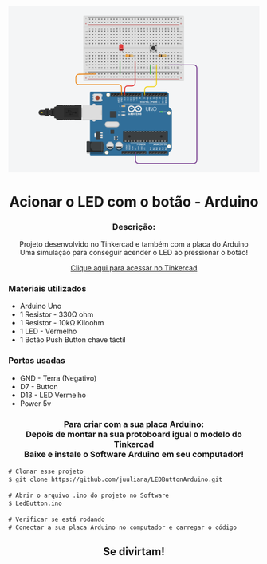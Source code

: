 <p align='center'><img width='800' src="https://github.com/juuliana/LEDButtonArduino/blob/master/LedButton.png"/></p>

<h1 align='center'>Acionar o LED com o botão - Arduino</h1>

<h3 align="center">Descrição:</h3>
<p align="center">
    Projeto desenvolvido no Tinkercad e também com a placa do Arduino</br>
    Uma simulação para conseguir acender o LED ao pressionar o botão!
</p>

<p align='center'>
  <a href='https://www.tinkercad.com/things/kuNYyoolsHn' target='blank'>Clique aqui para acessar no Tinkercad</a>
</p>

<h3>Materiais utilizados</h3>
<ul>
    <li>Arduino Uno</li>
    <li>1 Resistor - 330Ω ohm</li>
    <li>1 Resistor - 10kΩ Kiloohm</li>
    <li>1 LED - Vermelho</li>
    <li>1 Botão Push Button chave táctil</li>
</ul>

<h3>Portas usadas</h3>
<ul>
    <li>GND - Terra (Negativo)</li>
    <li>D7 - Button</li>
    <li>D13 - LED Vermelho</li>
    <li>Power 5v</li>
</ul>

<h3 align="center">
    Para criar com a sua placa Arduino: </br>
    Depois de montar na sua protoboard igual o modelo do Tinkercad</br>
    Baixe e instale o Software Arduino em seu computador!
</h3>
 
    # Clonar esse projeto
    $ git clone https://github.com/juuliana/LEDButtonArduino.git
    
    # Abrir o arquivo .ino do projeto no Software
    $ LedButton.ino
    
    # Verificar se está rodando
    # Conectar a sua placa Arduino no computador e carregar o código
    
<p></p>

<h2 align='center'>Se divirtam!</h2>
